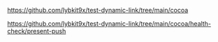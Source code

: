 https://github.com/lybkit9x/test-dynamic-link/tree/main/cocoa


https://github.com/lybkit9x/test-dynamic-link/tree/main/cocoa/health-check/present-push
